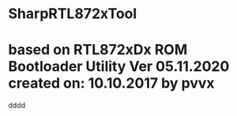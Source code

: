 # SharpRTL872xTool

# based on RTL872xDx ROM Bootloader Utility Ver 05.11.2020 created on: 10.10.2017 by pvvx

dddd

